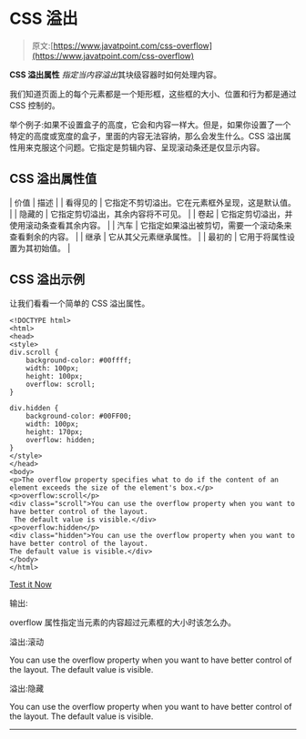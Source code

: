 # CSS 溢出

> 原文:[https://www.javatpoint.com/css-overflow](https://www.javatpoint.com/css-overflow)

**CSS 溢出属性** *指定当内容溢出*其块级容器时如何处理内容。

我们知道页面上的每个元素都是一个矩形框，这些框的大小、位置和行为都是通过 CSS 控制的。

举个例子:如果不设置盒子的高度，它会和内容一样大。但是，如果你设置了一个特定的高度或宽度的盒子，里面的内容无法容纳，那么会发生什么。CSS 溢出属性用来克服这个问题。它指定是剪辑内容、呈现滚动条还是仅显示内容。

## CSS 溢出属性值

| 价值 | 描述 |
| 看得见的 | 它指定不剪切溢出。它在元素框外呈现，这是默认值。 |
| 隐藏的 | 它指定剪切溢出，其余内容将不可见。 |
| 卷起 | 它指定剪切溢出，并使用滚动条查看其余内容。 |
| 汽车 | 它指定如果溢出被剪切，需要一个滚动条来查看剩余的内容。 |
| 继承 | 它从其父元素继承属性。 |
| 最初的 | 它用于将属性设置为其初始值。 |

## CSS 溢出示例

让我们看看一个简单的 CSS 溢出属性。

```
<!DOCTYPE html>
<html>
<head>
<style>
div.scroll {
    background-color: #00ffff;
    width: 100px;
    height: 100px;
    overflow: scroll;
}

div.hidden {
    background-color: #00FF00;
    width: 100px;
    height: 170px;
    overflow: hidden;
}
</style>
</head>
<body>
<p>The overflow property specifies what to do if the content of an element exceeds the size of the element's box.</p>
<p>overflow:scroll</p>
<div class="scroll">You can use the overflow property when you want to have better control of the layout.
 The default value is visible.</div>
<p>overflow:hidden</p>
<div class="hidden">You can use the overflow property when you want to have better control of the layout. 
The default value is visible.</div>
</body>
</html>

```

[Test it Now](https://www.javatpoint.com/oprweb/test.jsp?filename=cssoverflow1)

输出:

overflow 属性指定当元素的内容超过元素框的大小时该怎么办。

溢出:滚动

You can use the overflow property when you want to have better control of the layout. The default value is visible.

溢出:隐藏

You can use the overflow property when you want to have better control of the layout. The default value is visible.

* * *